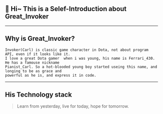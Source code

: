 ## 👋 Hi~ This is a Selef-Introduction about Great_Invoker 
---
## Why is Great_Invoker?
    Invoker(Carl) is classic game character in Dota, not about program API, even if it looks like it. 
    I love a great Dota gamer  when i was young, his name is Ferrari_430. He has a famouse nickname 
    Pianist_Carl. So a hot-blooded young boy started useing this name, and longing to be as grace and
    powerful as he is, and express it in code.
---
## His Technology stack
> Learn from yesterday, live for today, hope for tomorrow.
